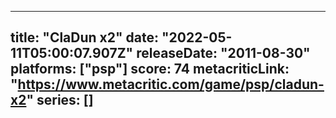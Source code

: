 
---
title: "ClaDun x2"
date: "2022-05-11T05:00:07.907Z"
releaseDate: "2011-08-30"
platforms: ["psp"]
score: 74
metacriticLink: "https://www.metacritic.com/game/psp/cladun-x2"
series: []
---
